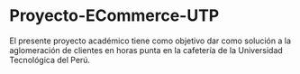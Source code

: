# Proyecto-ECommerce-UTP
El presente proyecto académico tiene como objetivo dar como solución a la aglomeración de clientes en horas punta en la cafetería de la Universidad Tecnológica del Perú.
